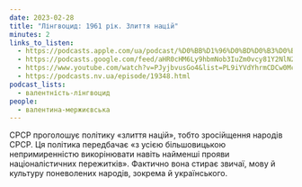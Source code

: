 ```yaml
---
date: 2023-02-28
title: "Лінгвоцид: 1961 рік. Злиття націй"
minutes: 2
links_to_listen:
  - https://podcasts.apple.com/ua/podcast/%D0%BB%D1%96%D0%BD%D0%B3%D0%B2%D0%BE%D1%86%D0%B8%D0%B4-1961-%D1%80%D1%96%D0%BA-%D0%B7%D0%BB%D0%B8%D1%82%D1%82%D1%8F-%D0%BD%D0%B0%D1%86%D1%96%D0%B9/id1581632743?i=1000602038871
  - https://podcasts.google.com/feed/aHR0cHM6Ly9hbmNob3IuZm0vcy81Y2NlN2UzOC9wb2RjYXN0L3Jzcw/episode/MzdjNDU0M2MtYmEzZi00MmMzLThiM2EtYjI5NDYzNTQ1OTM1?sa=X&ved=0CAUQkfYCahcKEwj4wafu7JD-AhUAAAAAHQAAAAAQAQ
  - https://www.youtube.com/watch?v=PJyjbvusGo4&list=PL9iYVdYhrmCDCw0McsTih8NNb-pgF3FFY&index=28
  - https://podcasts.nv.ua/episode/19348.html
podcast_lists:
  - валентність-лінгвоцид
people:
  - валентина-мержиєвська
---
```


СРСР проголошує політику «злиття націй», тобто зросійщення народів СРСР. Ця
політика передбачає «з усією більшовицькою непримиренністю викорінювати навіть
найменші прояви націоналістичних пережитків». Фактично вона стирає звичаї, мову
й культуру поневолених народів, зокрема й українського.
